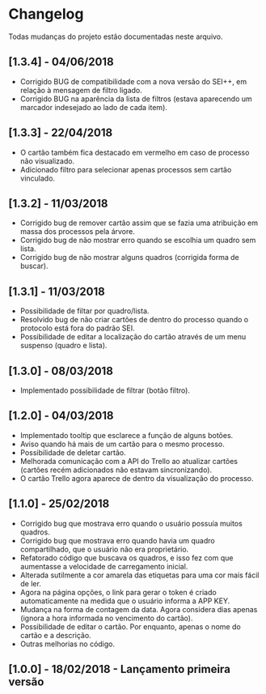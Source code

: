 # Changelog
Todas mudanças do projeto estão documentadas neste arquivo.

## [1.3.4] - 04/06/2018
- Corrigido BUG de compatibilidade com a nova versão do SEI++, em relação à mensagem de filtro ligado.
- Corrigido BUG na aparência da lista de filtros (estava aparecendo um marcador indesejado ao lado de cada item).

## [1.3.3] - 22/04/2018
- O cartão também fica destacado em vermelho em caso de processo não visualizado.
- Adicionado filtro para selecionar apenas processos sem cartão vinculado.

## [1.3.2] - 11/03/2018
- Corrigido bug de remover cartão assim que se fazia uma atribuição em massa dos processos pela árvore.
- Corrigido bug de não mostrar erro quando se escolhia um quadro sem lista.
- Corrigido bug de não mostrar alguns quadros (corrigida forma de buscar).

## [1.3.1] - 11/03/2018
- Possibilidade de filtar por quadro/lista.
- Resolvido bug de não criar cartões de dentro do processo quando o protocolo está fora do padrão SEI.
- Possibilidade de editar a localização do cartão através de um menu suspenso (quadro e lista).

## [1.3.0] - 08/03/2018
- Implementado possibilidade de filtrar (botão filtro).

## [1.2.0] - 04/03/2018
- Implementado tooltip que esclarece a função de alguns botões.
- Aviso quando há mais de um cartão para o mesmo processo.
- Possibilidade de deletar cartão.
- Melhorada comunicação com a API do Trello ao atualizar cartões (cartões recém adicionados não estavam sincronizando).
- O cartão Trello agora aparece de dentro da visualização do processo.

## [1.1.0] - 25/02/2018
- Corrigido bug que mostrava erro quando o usuário possuía muitos quadros.
- Corrigido bug que mostrava erro quando havia um quadro compartilhado, que o usuário não era proprietário.
- Refatorado código que buscava os quadros, e isso fez com que aumentasse a velocidade de carregamento inicial.
- Alterada sutilmente a cor amarela das etiquetas para uma cor mais fácil de ler.
- Agora na página opções, o link para gerar o token é criado automaticamente na medida que o usuário informa a APP KEY.
- Mudança na forma de contagem da data. Agora considera dias apenas (ignora a hora informada no vencimento do cartão).
- Possibilidade de editar o cartão. Por enquanto, apenas o nome do cartão e a descrição.
- Outras melhorias no código.

## [1.0.0] - 18/02/2018 - Lançamento primeira versão